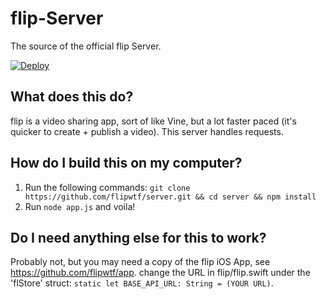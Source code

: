# flip-Server
The source of the official flip Server.

[![Deploy](https://www.herokucdn.com/deploy/button.svg)](https://heroku.com/deploy?template=https://github.com/flipwtf/server)

## What does this do?

flip is a video sharing app, sort of like Vine, but a lot faster paced (it's quicker to create + publish a video). This server handles requests.

## How do I build this on my computer?

1. Run the following commands: `git clone https://github.com/flipwtf/server.git && cd server && npm install`
2. Run `node app.js` and voila!

## Do I need anything else for this to work?

Probably not, but you may need a copy of the flip iOS App, see https://github.com/flipwtf/app. change the URL in flip/flip.swift under the 'flStore' struct: `static let BASE_API_URL: String = (YOUR URL)`. 

